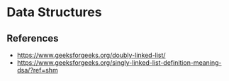 # Data Structures

## References

- https://www.geeksforgeeks.org/doubly-linked-list/
- https://www.geeksforgeeks.org/singly-linked-list-definition-meaning-dsa/?ref=shm
